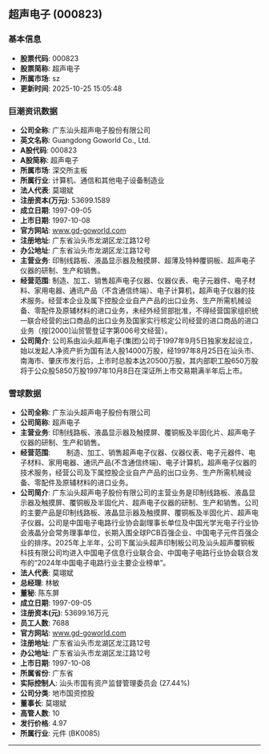 ## 超声电子 (000823)

### 基本信息

- **股票代码**: 000823
- **股票简称**: 超声电子
- **所属市场**: sz
- **更新时间**: 2025-10-25 15:05:48

### 巨潮资讯数据

- **公司全称**: 广东汕头超声电子股份有限公司
- **英文名称**: Guangdong Goworld Co., Ltd.
- **A股代码**: 000823
- **A股简称**: 超声电子
- **所属市场**: 深交所主板
- **所属行业**: 计算机、通信和其他电子设备制造业
- **法人代表**: 莫翊斌
- **注册资本(万元)**: 53699.1589
- **成立日期**: 1997-09-05
- **上市日期**: 1997-10-08
- **官方网站**: www.gd-goworld.com
- **注册地址**: 广东省汕头市龙湖区龙江路12号
- **办公地址**: 广东省汕头市龙湖区龙江路12号
- **主营业务**: 印制线路板、液晶显示器及触摸屏、超薄及特种覆铜板、超声电子仪器的研制、生产和销售。
- **经营范围**: 制造、加工、销售超声电子仪器、仪器仪表、电子元器件、电子材料、家用电器、通讯产品（不含通信终端）、电子计算机，超声电子仪器的技术服务。经营本企业及属下控股企业自产产品的出口业务、生产所需机械设备、零配件及原辅材料的进口业务，未经外经贸部批准，不得经营国家组织统一联合经营的出口商品的出口业务及国家实行核定公司经营的进口商品的进口业务（按[2000]汕贸管登证字第006号文经营）。
- **公司简介**: 公司系由汕头超声电子(集团)公司于1997年9月5日独家发起设立，始以发起人净资产折为国有法人股14000万股，经1997年8月25日在汕头市、南海市、肇庆市发行后，上市时总股本达20500万股，其内部职工股650万股将于公众股5850万股1997年10月8日在深证所上市交易期满半年后上市。

### 雪球数据

- **公司全称**: 广东汕头超声电子股份有限公司
- **公司简称**: 超声电子
- **主营业务**: 印制线路板、液晶显示器及触摸屏、覆铜板及半固化片、超声电子仪器的研制、生产和销售。
- **经营范围**: 　　制造、加工、销售超声电子仪器、仪器仪表、电子元器件、电子材料、家用电器、通讯产品(不含通信终端)、电子计算机，超声电子仪器的技术服务，经营公司及下属控股企业自产产品的出口业务、生产所需机械设备、零配件及原辅材料的进口业务。
- **公司简介**: 广东汕头超声电子股份有限公司的主营业务是印制线路板、液晶显示器及触摸屏、覆铜板及半固化片、超声电子仪器的研制、生产和销售。公司的主要产品是印制线路板、液晶显示器及触摸屏、覆铜板及半固化片、超声电子仪器。公司是中国电子电路行业协会副理事长单位及中国光学光电子行业协会液晶分会常务理事单位，长期入围全球PCB百强企业、中国电子元件百强企业的排序。2025年上半年，公司下属汕头超声印制板公司及汕头超声覆铜板科技有限公司均进入中国电子信息行业联合会、中国电子电路行业协会联合发布的“2024年中国电子电路行业主要企业榜单”。
- **法人代表**: 莫翊斌
- **总经理**: 林敏
- **董秘**: 陈东屏
- **成立日期**: 1997-09-05
- **注册资本(元)**: 53699.16万元
- **员工人数**: 7688
- **官方网站**: www.gd-goworld.com
- **注册地址**: 广东省汕头市龙湖区龙江路12号
- **办公地址**: 广东省汕头市龙湖区龙江路12号
- **上市日期**: 1997-10-08
- **所属省份**: 广东省
- **实际控制人**: 汕头市国有资产监督管理委员会 (27.44%)
- **公司分类**: 地市国资控股
- **董事长**: 莫翊斌
- **高管人数**: 10
- **发行价格**: 4.97
- **所属行业**: 元件 (BK0085)

---